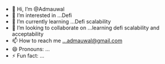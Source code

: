 - 👋 Hi, I’m @Admauwal
- 👀 I’m interested in ...Defi
- 🌱 I’m currently learning ...Defi scalability
- 💞️ I’m looking to collaborate on ...learning defi scalability and acceptability 
- 📫 How to reach me ...admauwal@gmail.com 
- 😄 Pronouns: ...
- ⚡ Fun fact: ...

<!---
Admauwal/Admauwal is a ✨ special ✨ repository because its `README.md` (this file) appears on your GitHub profile.
You can click the Preview link to take a look at your changes.
--->
